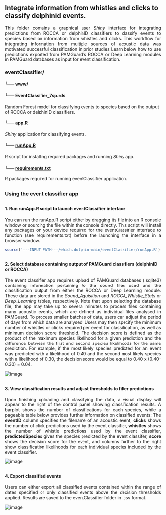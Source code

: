 ## Integrate information from whistles and clicks to classify delphinid events.
<p align="justify">
This folder contains a graphical user <em>Shiny</em> interface for integrating predictions from ROCCA or delphinID classifiers to classify events to species based on information from  whistles and clicks. This workflow for integrating information from multiple sources of acoustic data was motivated successful classification in prior studies
  Learn below how to use predictions exported from PAMGuard's ROCCA or Deep Learning modules in PAMGuard databases as input for event classification. 
</p>

### eventClassifier/

#### └── www/

#### └── EventClassifier_7sp.rds
Random Forest model for classifying events to species based on the output of ROCCA or delphinID classifiers.

#### └── [app.R](https://github.com/tristankleyn/which.dolphin/blob/main/eventClassifier/app.R)
_Shiny_ application for classifying events. 

#### └── [runApp.R](https://github.com/tristankleyn/which.dolphin/blob/main/eventClassifier/runApp.R)
R script for installing required packages and running _Shiny_ app.

#### └── [requirements.txt](https://github.com/tristankleyn/which.dolphin/blob/main/eventClassifier/requirements.txt)
R packages required for running eventClassifier application.

##
### Using the event classifier app
##
#### 1. Run runApp.R script to launch eventClassifier interface
<p align="justify">
You can run the runApp.R script either by dragging its file into an R console window or sourcing the file within the console directly. This script will install any packages on your device required for the eventClassifier interface to function (see requirements.txt) before the launching the interface in a browser window.
</p>

```R
source('---INPUT PATH---/which.dolphin-main/eventClassifier/runApp.R')
```
##
#### 2. Select database containing output of PAMGuard classifiers (delphinID or ROCCA)
<p align="justify">
The event classifier app requires upload of PAMGuard databases (.sqlite3) containing information pertaining to the sound files used and the classification output from either the ROCCA or Deep Learning module. These data are stored in the <em>Sound_Aquisition</em> and <em>ROCCA_Whistle_Stats</em> or <em>Deep_Learning</em> tables, respectively. Note that upon selecting the database file, the app may take up to several minutes to process files containing many acoustic events, which are defined as individual files analysed in PAMGuard. To process smaller batches of data, users can adjust the period of days from which data are analysed. Users may then specify the minimum number of whistles or clicks required per event for classification, as well as minimum decision score threshold. The decision score is defined as the product of the maximum species likelihood for a given prediction and the difference between the first and second species likelihoods for the same prediction. For example, if the most likely species predicted for an event was predicted with a likelihood of 0.40 and the second most likely species with a likelihood of 0.30, the decision score would be equal to 0.40 x (0.40-0.30) = 0.04. 
</p>

![image](https://github.com/user-attachments/assets/d4584e59-3dde-4022-8159-5486d322a0d4)


##
#### 3. View classification results and adjust thresholds to filter predictions
<p align="justify">
Upon finishing uploading and classifying the data, a visual display will appear to the right of the control panel showing classification results. A barplot shows the number of classifications for each species, while a pageable table below provides further information on classified events: The <strong>eventID</strong> column specifies the filename of an acoustic event, <strong>clicks</strong> shows the number of click predictions used by the event classifier, <strong>whistles</strong> shows the number of whistle predictions used by the event classifier, <strong>predictedSpecies</strong> gives the species predicted by the event classifer, <strong>score</strong> shows the decision score for the event, and columns further to the right show classification likelihoods for each individual species included by the event classifier.
</p>

![image](https://github.com/user-attachments/assets/aa368f76-fb9d-4f2b-9640-8b1f42eb5dea)



##
#### 4. Export classified events
<p align="justify">
Users can either export all classified events contained within the range of dates specified or only classified events above the decision thresholds applied. Results are saved to the eventClassifier folder in .csv format.
</p>

![image](https://github.com/user-attachments/assets/53a70ce9-475a-42a9-9975-cd09352dda7e)

